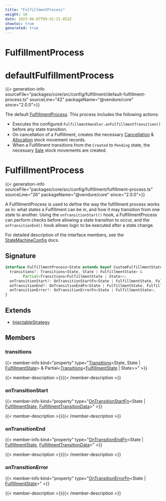 ```yaml
---
title: "FulfillmentProcess"
weight: 10
date: 2023-06-07T09:42:21.052Z
showtoc: true
generated: true
---
```

<!-- This file was generated from the Vendure source. Do not modify. Instead, re-run the "docs:build" script -->

# FulfillmentProcess
<div class="symbol">


# defaultFulfillmentProcess

{{< generation-info sourceFile="packages/core/src/config/fulfillment/default-fulfillment-process.ts" sourceLine="42" packageName="@vendure/core" since="2.0.0">}}

The default <a href='/typescript-api/fulfillment/fulfillment-process#fulfillmentprocess'>FulfillmentProcess</a>. This process includes the following actions:

- Executes the configured `FulfillmentHandler.onFulfillmentTransition()` before any state
  transition.
- On cancellation of a Fulfillment, creates the necessary <a href='/typescript-api/entities/stock-movement#cancellation'>Cancellation</a> & <a href='/typescript-api/entities/stock-movement#allocation'>Allocation</a>
  stock movement records.
- When a Fulfillment transitions from the `Created` to `Pending` state, the necessary
  <a href='/typescript-api/entities/stock-movement#sale'>Sale</a> stock movements are created.

</div>
<div class="symbol">


# FulfillmentProcess

{{< generation-info sourceFile="packages/core/src/config/fulfillment/fulfillment-process.ts" sourceLine="26" packageName="@vendure/core" since="2.0.0">}}

A FulfillmentProcess is used to define the way the fulfillment process works as in: what states a Fulfillment can be
in, and how it may transition from one state to another. Using the `onTransitionStart()` hook, a
FulfillmentProcess can perform checks before allowing a state transition to occur, and the `onTransitionEnd()`
hook allows logic to be executed after a state change.

For detailed description of the interface members, see the <a href='/typescript-api/state-machine/state-machine-config#statemachineconfig'>StateMachineConfig</a> docs.

## Signature

```TypeScript
interface FulfillmentProcess<State extends keyof CustomFulfillmentStates | string> extends InjectableStrategy {
  transitions?: Transitions<State, State | FulfillmentState> &
        Partial<Transitions<FulfillmentState | State>>;
  onTransitionStart?: OnTransitionStartFn<State | FulfillmentState, FulfillmentTransitionData>;
  onTransitionEnd?: OnTransitionEndFn<State | FulfillmentState, FulfillmentTransitionData>;
  onTransitionError?: OnTransitionErrorFn<State | FulfillmentState>;
}
```
## Extends

 * <a href='/typescript-api/common/injectable-strategy#injectablestrategy'>InjectableStrategy</a>


## Members

### transitions

{{< member-info kind="property" type="<a href='/typescript-api/state-machine/transitions#transitions'>Transitions</a>&#60;State, State | <a href='/typescript-api/fulfillment/fulfillment-state#fulfillmentstate'>FulfillmentState</a>&#62; &#38;         Partial&#60;<a href='/typescript-api/state-machine/transitions#transitions'>Transitions</a>&#60;<a href='/typescript-api/fulfillment/fulfillment-state#fulfillmentstate'>FulfillmentState</a> | State&#62;&#62;"  >}}

{{< member-description >}}{{< /member-description >}}

### onTransitionStart

{{< member-info kind="property" type="<a href='/typescript-api/state-machine/state-machine-config#ontransitionstartfn'>OnTransitionStartFn</a>&#60;State | <a href='/typescript-api/fulfillment/fulfillment-state#fulfillmentstate'>FulfillmentState</a>, <a href='/typescript-api/fulfillment/fulfillment-transition-data#fulfillmenttransitiondata'>FulfillmentTransitionData</a>&#62;"  >}}

{{< member-description >}}{{< /member-description >}}

### onTransitionEnd

{{< member-info kind="property" type="<a href='/typescript-api/state-machine/state-machine-config#ontransitionendfn'>OnTransitionEndFn</a>&#60;State | <a href='/typescript-api/fulfillment/fulfillment-state#fulfillmentstate'>FulfillmentState</a>, <a href='/typescript-api/fulfillment/fulfillment-transition-data#fulfillmenttransitiondata'>FulfillmentTransitionData</a>&#62;"  >}}

{{< member-description >}}{{< /member-description >}}

### onTransitionError

{{< member-info kind="property" type="<a href='/typescript-api/state-machine/state-machine-config#ontransitionerrorfn'>OnTransitionErrorFn</a>&#60;State | <a href='/typescript-api/fulfillment/fulfillment-state#fulfillmentstate'>FulfillmentState</a>&#62;"  >}}

{{< member-description >}}{{< /member-description >}}


</div>
